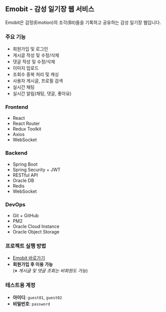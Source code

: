 ## Emobit - 감성 일기장 웹 서비스

Emobit은 감정(Emotion)의 조각(Bit)들을 기록하고 공유하는 감성 일기장 웹입니다.



### 주요 기능
- 회원가입 및 로그인
- 게시글 작성 및 수정/삭제
- 댓글 작성 및 수정/삭제
- 이미지 업로드
- 조회수 중복 처리 및 캐싱
- 사용자 게시글, 프로필 검색
- 실시간 채팅
- 실시간 알림(채팅, 댓글, 좋아요)



### Frontend
- React
- React Router
- Redux Toolkit
- Axios
- WebSocket



### Backend
- Spring Boot
- Spring Security + JWT
- RESTful API
- Oracle DB
- Redis
- WebSocket



### DevOps
- Git + GitHub
- PM2
- Oracle Cloud Instance
- Oracle Object Storage



### 프로젝트 실행 방법
- [Emobit 바로가기](http://140.245.66.171:3000)  
- **회원가입 후 이용 가능**  
  (※ *게시글 및 댓글 조회는 비회원도 가능*)



### 테스트용 계정
- **아이디**: `guest01`, `guest02`
- **비밀번호**: `password`
